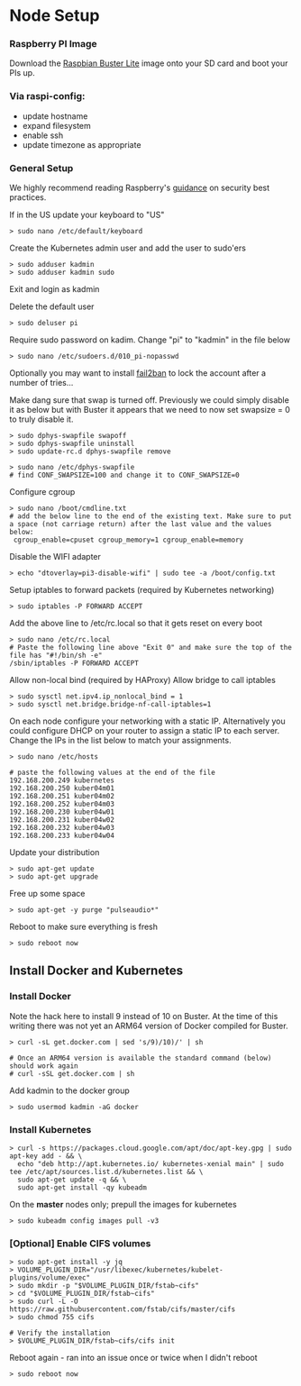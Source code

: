 # Node Setup

### Raspberry PI Image
Download the [Raspbian Buster Lite](https://downloads.raspberrypi.org/raspbian_lite/images/raspbian_lite-2019-07-12/2019-07-10-raspbian-buster-lite.zip) image onto your SD card and boot your PIs up.

### Via raspi-config:
- update hostname
- expand filesystem
- enable ssh
- update timezone as appropriate

### General Setup
We highly recommend reading Raspberry's [guidance](https://www.raspberrypi.org/documentation/configuration/security.md) on security best practices.


If in the US update your keyboard to "US"
```
> sudo nano /etc/default/keyboard
```

Create the Kubernetes admin user and add the user to sudo'ers
```
> sudo adduser kadmin
> sudo adduser kadmin sudo
```

Exit and login as kadmin

Delete the default user
```
> sudo deluser pi
```

Require sudo password on kadim. Change "pi" to "kadmin" in the file below
```
> sudo nano /etc/sudoers.d/010_pi-nopasswd
```

Optionally you may want to install [fail2ban](https://www.fail2ban.org/wiki/index.php/Main_Page) to lock the account after a number of tries...

Make dang sure that swap is turned off. Previously we could simply disable it as below but with Buster it appears that we need to now set swapsize = 0 to truly disable it.
```
> sudo dphys-swapfile swapoff
> sudo dphys-swapfile uninstall
> sudo update-rc.d dphys-swapfile remove

> sudo nano /etc/dphys-swapfile
# find CONF_SWAPSIZE=100 and change it to CONF_SWAPSIZE=0
```

Configure cgroup
```
> sudo nano /boot/cmdline.txt
# add the below line to the end of the existing text. Make sure to put a space (not carriage return) after the last value and the values below:
 cgroup_enable=cpuset cgroup_memory=1 cgroup_enable=memory
```

Disable the WIFI adapter
```
> echo "dtoverlay=pi3-disable-wifi" | sudo tee -a /boot/config.txt
```

Setup iptables to forward packets (required by Kubernetes networking)
```
> sudo iptables -P FORWARD ACCEPT
```

Add the above line to /etc/rc.local so that it gets reset on every boot
```
> sudo nano /etc/rc.local
# Paste the following line above "Exit 0" and make sure the top of the file has "#!/bin/sh -e"
/sbin/iptables -P FORWARD ACCEPT
```

Allow non-local bind (required by HAProxy)
Allow bridge to call iptables
```
> sudo sysctl net.ipv4.ip_nonlocal_bind = 1
> sudo sysctl net.bridge.bridge-nf-call-iptables=1
```

On each node configure your networking with a static IP. Alternatively you could configure DHCP on your router to assign a static IP to each server. Change the IPs in the list below to match your assignments.
```
> sudo nano /etc/hosts

# paste the following values at the end of the file
192.168.200.249 kubernetes
192.168.200.250 kuber04m01
192.168.200.251 kuber04m02
192.168.200.252 kuber04m03
192.168.200.230 kuber04w01
192.168.200.231 kuber04w02
192.168.200.232 kuber04w03
192.168.200.233 kuber04w04
```

Update your distribution
```
> sudo apt-get update
> sudo apt-get upgrade
```

Free up some space
```
> sudo apt-get -y purge "pulseaudio*"
```

Reboot to make sure everything is fresh
```
> sudo reboot now
```

## Install Docker and Kubernetes

### Install Docker

Note the hack here to install 9 instead of 10 on Buster. At the time of this writing there was not yet an ARM64 version of Docker compiled for Buster.
```
> curl -sL get.docker.com | sed 's/9)/10)/' | sh

# Once an ARM64 version is available the standard command (below) should work again
# curl -sSL get.docker.com | sh
```

Add kadmin to the docker group
```
> sudo usermod kadmin -aG docker
```

### Install Kubernetes

```
> curl -s https://packages.cloud.google.com/apt/doc/apt-key.gpg | sudo apt-key add - && \
  echo "deb http://apt.kubernetes.io/ kubernetes-xenial main" | sudo tee /etc/apt/sources.list.d/kubernetes.list && \
  sudo apt-get update -q && \
  sudo apt-get install -qy kubeadm
```

On the **master** nodes only; prepull the images for kubernetes
```
> sudo kubeadm config images pull -v3
```

### [Optional] Enable CIFS volumes
```
> sudo apt-get install -y jq
> VOLUME_PLUGIN_DIR="/usr/libexec/kubernetes/kubelet-plugins/volume/exec"
> sudo mkdir -p "$VOLUME_PLUGIN_DIR/fstab~cifs"
> cd "$VOLUME_PLUGIN_DIR/fstab~cifs"
> sudo curl -L -O https://raw.githubusercontent.com/fstab/cifs/master/cifs
> sudo chmod 755 cifs

# Verify the installation
> $VOLUME_PLUGIN_DIR/fstab~cifs/cifs init
```

Reboot again - ran into an issue once or twice when I didn't reboot
```
> sudo reboot now
```
